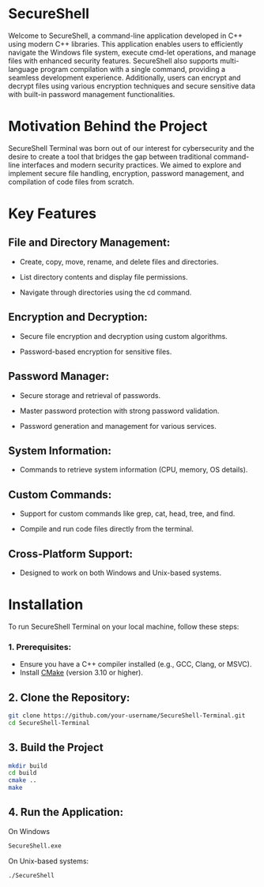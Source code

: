 # SecureShell
Welcome to SecureShell, a command-line application developed in C++ using modern C++ libraries. This application enables users to efficiently navigate the Windows file system, execute cmd-let operations, and manage files with enhanced security features. SecureShell also supports multi-language program compilation with a single command, providing a seamless development experience. Additionally, users can encrypt and decrypt files using various encryption techniques and secure sensitive data with built-in password management functionalities.

# Motivation Behind the Project

SecureShell Terminal was born out of our interest for cybersecurity and the desire to create a tool that bridges the gap between traditional command-line interfaces and modern security practices. We aimed to explore and implement secure file handling, encryption, password management, and compilation of code files from scratch.

# Key Features

## File and Directory Management:
- Create, copy, move, rename, and delete files and directories.

- List directory contents and display file permissions.

- Navigate through directories using the cd command.
  
 ## Encryption and Decryption:

- Secure file encryption and decryption using custom algorithms.

- Password-based encryption for sensitive files.

## Password Manager:

- Secure storage and retrieval of passwords.

- Master password protection with strong password validation.

- Password generation and management for various services.

## System Information:

- Commands to retrieve system information (CPU, memory, OS details).

## Custom Commands:

- Support for custom commands like grep, cat, head, tree, and find.

- Compile and run code files directly from the terminal.

## Cross-Platform Support:

- Designed to work on both Windows and Unix-based systems.

# Installation
To run SecureShell Terminal on your local machine, follow these steps:

### 1. Prerequisites:
- Ensure you have a C++ compiler installed (e.g., GCC, Clang, or MSVC).
- Install [CMake](https://cmake.org/) (version 3.10 or higher).

## 2. Clone the Repository:
```bash
git clone https://github.com/your-username/SecureShell-Terminal.git
cd SecureShell-Terminal

```

## 3. Build the Project

```bash
mkdir build
cd build
cmake ..
make
```

## 4. Run the Application:

On Windows

```bash
SecureShell.exe
```

On Unix-based systems:

```bash
./SecureShell
```


